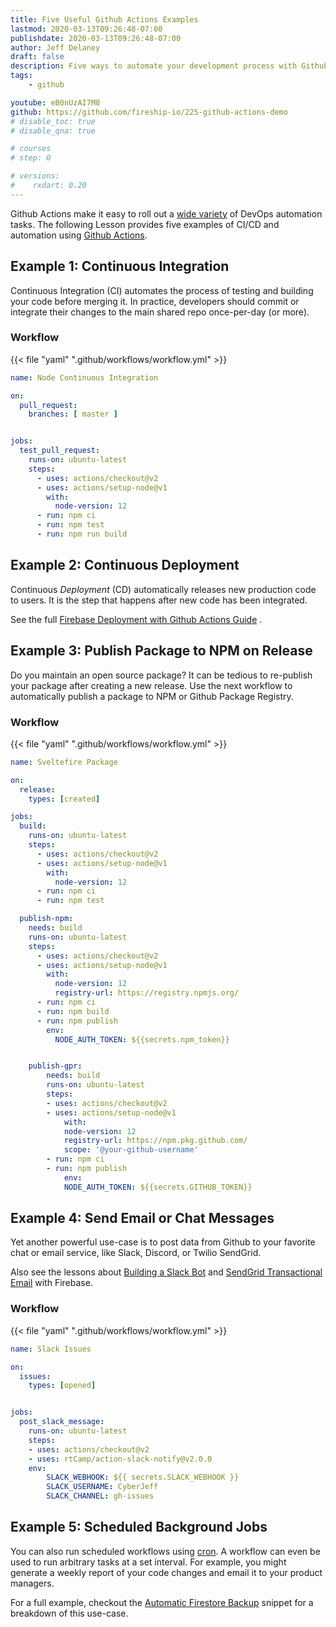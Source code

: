 ```yaml
---
title: Five Useful Github Actions Examples
lastmod: 2020-03-13T09:26:48-07:00
publishdate: 2020-03-13T09:26:48-07:00
author: Jeff Delaney
draft: false
description: Five ways to automate your development process with Github Actions
tags: 
    - github

youtube: eB0nUzAI7M8
github: https://github.com/fireship-io/225-github-actions-demo
# disable_toc: true
# disable_qna: true

# courses
# step: 0

# versions:
#    rxdart: 0.20
---
```


Github Actions make it easy to roll out a [wide variety](https://github.com/sdras/awesome-actions) of DevOps automation tasks. The following Lesson provides five examples of CI/CD and automation using [Github Actions](https://github.com/features/actions). 

## Example 1: Continuous Integration

Continuous Integration (CI) automates the process of testing and building your code before merging it. In practice, developers should commit or integrate their changes to the main shared repo once-per-day (or more). 


### Workflow

{{< file "yaml" ".github/workflows/workflow.yml" >}}
```yaml
name: Node Continuous Integration

on:
  pull_request:
    branches: [ master ]


jobs:
  test_pull_request:
    runs-on: ubuntu-latest
    steps:
      - uses: actions/checkout@v2
      - uses: actions/setup-node@v1
        with:
          node-version: 12
      - run: npm ci
      - run: npm test
      - run: npm run build
```

## Example 2: Continuous Deployment

Continuous *Deployment* (CD) automatically releases new production code to users. It is the step that happens after new code has been integrated. 

See the full [Firebase Deployment with Github Actions Guide](/snippets/github-actions-deploy-angular-to-firebase-hosting/) .


## Example 3: Publish Package to NPM on Release

Do you maintain an open source package? It can be tedious to re-publish your package after creating a new release. Use the next workflow to automatically publish a package to NPM or Github Package Registry. 

### Workflow

{{< file "yaml" ".github/workflows/workflow.yml" >}}

```yaml
name: Sveltefire Package

on:
  release:
    types: [created]

jobs:
  build:
    runs-on: ubuntu-latest
    steps:
      - uses: actions/checkout@v2
      - uses: actions/setup-node@v1
        with:
          node-version: 12
      - run: npm ci
      - run: npm test

  publish-npm:
    needs: build
    runs-on: ubuntu-latest
    steps:
      - uses: actions/checkout@v2
      - uses: actions/setup-node@v1
        with:
          node-version: 12
          registry-url: https://registry.npmjs.org/
      - run: npm ci
      - run: npm build
      - run: npm publish
        env:
          NODE_AUTH_TOKEN: ${{secrets.npm_token}}


    publish-gpr:
        needs: build
        runs-on: ubuntu-latest
        steps:
        - uses: actions/checkout@v2
        - uses: actions/setup-node@v1
            with:
            node-version: 12
            registry-url: https://npm.pkg.github.com/
            scope: '@your-github-username'
        - run: npm ci
        - run: npm publish
            env:
            NODE_AUTH_TOKEN: ${{secrets.GITHUB_TOKEN}}
```


## Example 4: Send Email or Chat Messages

Yet another powerful use-case is to post data from Github to your favorite chat or email service, like Slack, Discord, or Twilio SendGrid. 

Also see the lessons about [Building a Slack Bot](https://fireship.io/lessons/how-to-build-a-slack-bot/) and [SendGrid Transactional Email](https://fireship.io/lessons/sendgrid-transactional-email-guide/) with Firebase.

### Workflow

{{< file "yaml" ".github/workflows/workflow.yml" >}}
```yaml
name: Slack Issues

on:
  issues:
    types: [opened]


jobs:
  post_slack_message:
    runs-on: ubuntu-latest
    steps:
    - uses: actions/checkout@v2
    - uses: rtCamp/action-slack-notify@v2.0.0
    env:
        SLACK_WEBHOOK: ${{ secrets.SLACK_WEBHOOK }}
        SLACK_USERNAME: CyberJeff 
        SLACK_CHANNEL: gh-issues
```


## Example 5: Scheduled Background Jobs

You can also run scheduled workflows using [cron](/snippets/crontab-crash-course/). A workflow can even be used to run arbitrary tasks at a set interval. For example, you might generate a weekly report of your code changes and email it to your product managers. 


For a full example, checkout the [Automatic Firestore Backup](/snippets/firestore-automated-backups/) snippet for a breakdown of this use-case. 

